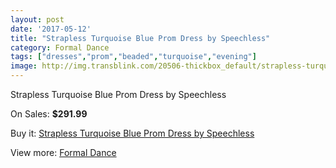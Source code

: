 ```yaml
---
layout: post
date: '2017-05-12'
title: "Strapless Turquoise Blue Prom Dress by Speechless"
category: Formal Dance
tags: ["dresses","prom","beaded","turquoise","evening"]
image: http://img.transblink.com/20506-thickbox_default/strapless-turquoise-blue-prom-dress-by-speechless.jpg
---
```

Strapless Turquoise Blue Prom Dress by Speechless

On Sales: **$291.99**
<a href="https://www.transblink.com/en/formal-dance/6479-strapless-turquoise-blue-prom-dress-by-speechless.html"><amp-img layout="responsive" width="600" height="600" src="//img.transblink.com/20506-thickbox_default/strapless-turquoise-blue-prom-dress-by-speechless.jpg" alt="Strapless Turquoise Blue Prom Dress by Speechless 0" /></a>
<a href="https://www.transblink.com/en/formal-dance/6479-strapless-turquoise-blue-prom-dress-by-speechless.html"><amp-img layout="responsive" width="600" height="600" src="//img.transblink.com/20507-thickbox_default/strapless-turquoise-blue-prom-dress-by-speechless.jpg" alt="Strapless Turquoise Blue Prom Dress by Speechless 1" /></a>

Buy it: [Strapless Turquoise Blue Prom Dress by Speechless](https://www.transblink.com/en/formal-dance/6479-strapless-turquoise-blue-prom-dress-by-speechless.html "Strapless Turquoise Blue Prom Dress by Speechless")

View more: [Formal Dance](https://www.transblink.com/en/6-formal-dance "Formal Dance")